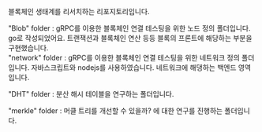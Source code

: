 블록체인 생태계를 리서치하는 리포지토리입니다.


"Blob" folder : gRPC를 이용한 블록체인 연결 테스팅을 위한  노드 정의 폴더입니다. go로 작성되었어요. 트랜잭션과 블록체인 연산 등등 블록의 프론트에 해당하는 부분을 구현했습니다.
<br>
"network" folder :  gRPC를 이용한 블록체인 연결 테스팅을 위한 네트워크 정의 폴더입니다. 자바스크립트와 nodejs를 사용하였습니다. 네트워크에 해댕하는 백엔드 영역입니다.
<br>

"DHT" folder : 분산 해시 테이블을 연구하는 폴더입니다.
<br>

"merkle" folder : 머클 트리를 개선할 수 있을까? 에 대한 연구를 진행하는 폴더입니다.
<br>

